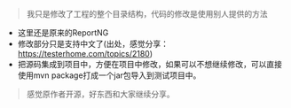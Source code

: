  >我只是修改了工程的整个目录结构，代码的修改是使用别人提供的方法
 
 - 这里还是原来的ReportNG
 - 修改部分只是支持中文了(出处，感觉分享：https://testerhome.com/topics/2180)
 - 把源码集成到项目中，方便在项目中修改，如果可以不想继续修改，可以直接使用mvn package打成一个jar包导入到测试项目中。

>感觉原作者开源，好东西和大家继续分享。
